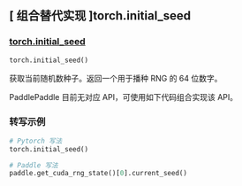 ## [ 组合替代实现 ]torch.initial_seed

### [torch.initial_seed](https://pytorch.org/docs/stable/generated/torch.initial_seed.html?highlight=initial_seed)
```python
torch.initial_seed()
```

获取当前随机数种子。返回一个用于播种 RNG 的 64 位数字。

PaddlePaddle 目前无对应 API，可使用如下代码组合实现该 API。

###  转写示例
```python
# Pytorch 写法
torch.initial_seed()

# Paddle 写法
paddle.get_cuda_rng_state()[0].current_seed()
```
